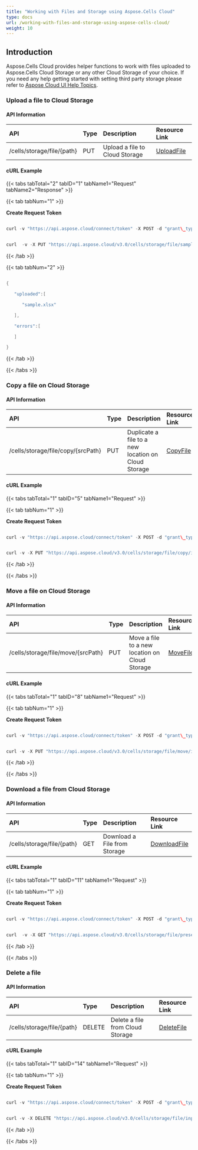 ```yaml
---
title: "Working with Files and Storage using Aspose.Cells Cloud"
type: docs
url: /working-with-files-and-storage-using-aspose-cells-cloud/
weight: 10
---
```


## **Introduction**
Aspose.Cells Cloud provides helper functions to work with files uploaded to Aspose.Cells Cloud Storage or any other Cloud Storage of your choice. If you need any help getting started with setting third party storage please refer to [Aspose Cloud UI Help Topics](https://docs.aspose.cloud/display/totalcloud/Aspose+Cloud+UI+Help+Topics).
### **Upload a file to Cloud Storage**
#### **API Information**

|**API**|**Type**|**Description**|**Resource Link**|
| :- | :- | :- | :- |
|/cells/storage/file/{path}|PUT|Upload a file to Cloud Storage|[UploadFile](https://apireference.aspose.cloud/cells/#/File/UploadFile)|
#### **cURL Example**
{{< tabs tabTotal="2" tabID="1" tabName1="Request" tabName2="Response" >}}

{{< tab tabNum="1" >}}

**Create Request Token**

```java

curl -v "https://api.aspose.cloud/connect/token" -X POST -d "grant\_type=client\_credentials&client\_id=XXXXX&client\_secret=XXXXX" -H "Content-Type: application/x-www-form-urlencoded" -H "Accept: application/json"

```

```java

curl  -v -X PUT "https://api.aspose.cloud/v3.0/cells/storage/file/sample.xlsx" -H "Content-Type:application/octet-stream" -H "Authorization: Bearer eyJhbGciOiJSUzI1NiIsInR5cCI6IkpXVCJ9.eyJuYmYiOjE1NjAwOTI3OTcsImV4cCI6MTU2MDE3OTE5NywiaXNzIjoiaHR0cHM6Ly9hcGkuYXNwb3NlLmNsb3VkIiwiYXVkIjpbImh0dHBzOi8vYXBpLmFzcG9zZS5jbG91ZC9yZXNvdXJjZXMiLCJhcGkucGxhdGZvcm0iLCJhcGkucHJvZHVjdHMiXSwiY2xpZW50X2lkIjoiNzg5NDZmYjQtM2JkNC00ZDNlLWIzMDktZjllMmZmOWFjNmY5Iiwic2NvcGUiOlsiYXBpLnBsYXRmb3JtIiwiYXBpLnByb2R1Y3RzIl19.rFS4KehYAg1yOVGmteeinIh-AFq7nVEmtUr\_cDltIfk0iN0JJJ3o6TK1StpnItAAqlkb\_QtF0WcY5D8NCjeyTVKL1oewdIshjjODoPEN1tmCsRXceHGYTG5f--B8sWrMuZtOqSzlbr-x3\_Mat9Fy7xcNbS6nNNmBv7mo3suRDF4xdUZWdIY7bO6yBptc-qyhIFb0olNMxdeAZPsN8sPLW0XIbEGf8CaE16p9al\_O5SjWLtEZT7APuvDesJwWYOSPtG6hCsXtHItphKDAcMULEnqJ-QW\_QpzBxybTnQ1VNzundQWOYM\_viYzU8hOlf6VTE4YQKyCmgz72Ena8KZx0VA" --ssl-no-revoke --binary @destination.pptx

```

{{< /tab >}}

{{< tab tabNum="2" >}}

```java

{

   "uploaded":[

      "sample.xlsx"

   ],

   "errors":[

   ]

}

```

{{< /tab >}}

{{< /tabs >}}
### **Copy a file on Cloud Storage**
#### **API Information**

|**API**|**Type**|**Description**|**Resource Link**|
| :- | :- | :- | :- |
|/cells/storage/file/copy/{srcPath}|PUT|Duplicate a file to a new location on Cloud Storage|[CopyFile](https://apireference.aspose.cloud/cells/#/File/CopyFile)|
#### **cURL Example**
{{< tabs tabTotal="1" tabID="5" tabName1="Request" >}}

{{< tab tabNum="1" >}}

**Create Request Token**

```java

curl -v "https://api.aspose.cloud/connect/token" -X POST -d "grant\_type=client\_credentials&client\_id=XXXXX&client\_secret=XXXXX" -H "Content-Type: application/x-www-form-urlencoded" -H "Accept: application/json"

```

```java

curl -v -X PUT "https://api.aspose.cloud/v3.0/cells/storage/file/copy/inpuit.xlsx" -H "Content-Type:application/json" -H "Authorization: Bearer eyJhbGciOiJSUzI1NiIsInR5cCI6IkpXVCJ9.eyJuYmYiOjE1NjAxMDY1MDcsImV4cCI6MTU2MDE5MjkwNywiaXNzIjoiaHR0cHM6Ly9hcGkuYXNwb3NlLmNsb3VkIiwiYXVkIjpbImh0dHBzOi8vYXBpLmFzcG9zZS5jbG91ZC9yZXNvdXJjZXMiLCJhcGkucGxhdGZvcm0iLCJhcGkucHJvZHVjdHMiXSwiY2xpZW50X2lkIjoiNzg5NDZmYjQtM2JkNC00ZDNlLWIzMDktZjllMmZmOWFjNmY5Iiwic2NvcGUiOlsiYXBpLnBsYXRmb3JtIiwiYXBpLnByb2R1Y3RzIl19.FeU2K-qTf4meenSv1IQZqUpSPQREk0MmYK5oMMRx2t\_LqELHMRnBawHC8nJ5DzGKsK\_xyZwPpIANRA8eWHPoPICMoZnDZtUbLagxvSbFMZPReV2Ip3sVTTSvQXA-UOaLC6BbWnyHWDAbAGPv92AFMu\_A0wiEBVs68vx\_ZOOhjhZkX1rKfJFbJjWr8tJC9HVkEGubfiqXAb6ejL2ISwWcvUr49napuPPVrejJkAbj27z1oGSjmzYvoUuN4tP8Tb2VwD6L4B\_Q99EOAs0y4VownW1BE3Ku\_rKUgGAOa7OKZKtzOgKrtWqSc9oQ9h0DuiIkmKhn5I\_PczHwigZ-ytb3OQ" --ssl-no-revoke -d {}

```

{{< /tab >}}

{{< /tabs >}}
### **Move a file on Cloud Storage**
#### **API Information**

|**API**|**Type**|**Description**|**Resource Link**|
| :- | :- | :- | :- |
|/cells/storage/file/move/{srcPath}|PUT|Move a file to a new location on Cloud Storage|[MoveFile](https://apireference.aspose.cloud/cells/#/File/MoveFile)|
#### **cURL Example**
{{< tabs tabTotal="1" tabID="8" tabName1="Request" >}}

{{< tab tabNum="1" >}}

**Create Request Token**

```java

curl -v "https://api.aspose.cloud/connect/token" -X POST -d "grant\_type=client\_credentials&client\_id=XXXXX&client\_secret=XXXXX" -H "Content-Type: application/x-www-form-urlencoded" -H "Accept: application/json"

```

```java

curl -v -X PUT "https://api.aspose.cloud/v3.0/cells/storage/file/move/input.xlsx" -H "Content-Type:application/json" -H "Authorization: Bearer eyJhbGciOiJSUzI1NiIsInR5cCI6IkpXVCJ9.eyJuYmYiOjE1NjAxMDY1MDcsImV4cCI6MTU2MDE5MjkwNywiaXNzIjoiaHR0cHM6Ly9hcGkuYXNwb3NlLmNsb3VkIiwiYXVkIjpbImh0dHBzOi8vYXBpLmFzcG9zZS5jbG91ZC9yZXNvdXJjZXMiLCJhcGkucGxhdGZvcm0iLCJhcGkucHJvZHVjdHMiXSwiY2xpZW50X2lkIjoiNzg5NDZmYjQtM2JkNC00ZDNlLWIzMDktZjllMmZmOWFjNmY5Iiwic2NvcGUiOlsiYXBpLnBsYXRmb3JtIiwiYXBpLnByb2R1Y3RzIl19.FeU2K-qTf4meenSv1IQZqUpSPQREk0MmYK5oMMRx2t\_LqELHMRnBawHC8nJ5DzGKsK\_xyZwPpIANRA8eWHPoPICMoZnDZtUbLagxvSbFMZPReV2Ip3sVTTSvQXA-UOaLC6BbWnyHWDAbAGPv92AFMu\_A0wiEBVs68vx\_ZOOhjhZkX1rKfJFbJjWr8tJC9HVkEGubfiqXAb6ejL2ISwWcvUr49napuPPVrejJkAbj27z1oGSjmzYvoUuN4tP8Tb2VwD6L4B\_Q99EOAs0y4VownW1BE3Ku\_rKUgGAOa7OKZKtzOgKrtWqSc9oQ9h0DuiIkmKhn5I\_PczHwigZ-ytb3OQ" --ssl-no-revoke -d {}

```

{{< /tab >}}

{{< /tabs >}}
### **Download a file from Cloud Storage**
#### **API Information**

|**API**|**Type**|**Description**|**Resource Link**|
| :- | :- | :- | :- |
|/cells/storage/file/{path}|GET|Download a File from Storage|[DownloadFile](https://apireference.aspose.cloud/cells/#/File/DownloadFile)|
#### **cURL Example**
{{< tabs tabTotal="1" tabID="11" tabName1="Request" >}}

{{< tab tabNum="1" >}}

**Create Request Token**

```java

curl -v "https://api.aspose.cloud/connect/token" -X POST -d "grant\_type=client\_credentials&client\_id=XXXXX&client\_secret=XXXXX" -H "Content-Type: application/x-www-form-urlencoded" -H "Accept: application/json"

```

```java

curl  -v -X GET "https://api.aspose.cloud/v3.0/cells/storage/file/presentation\_images.xlsx" -H "Content-Type: application/json" -H "Authorization: Bearer eyJhbGciOiJSUzI1NiIsInR5cCI6IkpXVCJ9.eyJuYmYiOjE1NjAwOTI3OTcsImV4cCI6MTU2MDE3OTE5NywiaXNzIjoiaHR0cHM6Ly9hcGkuYXNwb3NlLmNsb3VkIiwiYXVkIjpbImh0dHBzOi8vYXBpLmFzcG9zZS5jbG91ZC9yZXNvdXJjZXMiLCJhcGkucGxhdGZvcm0iLCJhcGkucHJvZHVjdHMiXSwiY2xpZW50X2lkIjoiNzg5NDZmYjQtM2JkNC00ZDNlLWIzMDktZjllMmZmOWFjNmY5Iiwic2NvcGUiOlsiYXBpLnBsYXRmb3JtIiwiYXBpLnByb2R1Y3RzIl19.rFS4KehYAg1yOVGmteeinIh-AFq7nVEmtUr\_cDltIfk0iN0JJJ3o6TK1StpnItAAqlkb\_QtF0WcY5D8NCjeyTVKL1oewdIshjjODoPEN1tmCsRXceHGYTG5f--B8sWrMuZtOqSzlbr-x3\_Mat9Fy7xcNbS6nNNmBv7mo3suRDF4xdUZWdIY7bO6yBptc-qyhIFb0olNMxdeAZPsN8sPLW0XIbEGf8CaE16p9al\_O5SjWLtEZT7APuvDesJwWYOSPtG6hCsXtHItphKDAcMULEnqJ-QW\_QpzBxybTnQ1VNzundQWOYM\_viYzU8hOlf6VTE4YQKyCmgz72Ena8KZx0VA" --ssl-no-revoke

```

{{< /tab >}}

{{< /tabs >}}
### **Delete a file**
#### **API Information**

|**API**|**Type**|**Description**|**Resource Link**|
| :- | :- | :- | :- |
|/cells/storage/file/{path}|DELETE|Delete a file from Cloud Storage|[DeleteFile](https://apireference.aspose.cloud/cells/#/File/DeleteFile)|
#### **cURL Example**
{{< tabs tabTotal="1" tabID="14" tabName1="Request" >}}

{{< tab tabNum="1" >}}

**Create Request Token**

```java

curl -v "https://api.aspose.cloud/connect/token" -X POST -d "grant\_type=client\_credentials&client\_id=XXXXX&client\_secret=XXXXX" -H "Content-Type: application/x-www-form-urlencoded" -H "Accept: application/json"

```

```java

curl -v -X DELETE "https://api.aspose.cloud/v3.0/cells/storage/file/input.xlsx" -H "Content-Type:application/json" -H "Authorization: Bearer eyJhbGciOiJSUzI1NiIsInR5cCI6IkpXVCJ9.eyJuYmYiOjE1NjAxMDY1MDcsImV4cCI6MTU2MDE5MjkwNywiaXNzIjoiaHR0cHM6Ly9hcGkuYXNwb3NlLmNsb3VkIiwiYXVkIjpbImh0dHBzOi8vYXBpLmFzcG9zZS5jbG91ZC9yZXNvdXJjZXMiLCJhcGkucGxhdGZvcm0iLCJhcGkucHJvZHVjdHMiXSwiY2xpZW50X2lkIjoiNzg5NDZmYjQtM2JkNC00ZDNlLWIzMDktZjllMmZmOWFjNmY5Iiwic2NvcGUiOlsiYXBpLnBsYXRmb3JtIiwiYXBpLnByb2R1Y3RzIl19.FeU2K-qTf4meenSv1IQZqUpSPQREk0MmYK5oMMRx2t\_LqELHMRnBawHC8nJ5DzGKsK\_xyZwPpIANRA8eWHPoPICMoZnDZtUbLagxvSbFMZPReV2Ip3sVTTSvQXA-UOaLC6BbWnyHWDAbAGPv92AFMu\_A0wiEBVs68vx\_ZOOhjhZkX1rKfJFbJjWr8tJC9HVkEGubfiqXAb6ejL2ISwWcvUr49napuPPVrejJkAbj27z1oGSjmzYvoUuN4tP8Tb2VwD6L4B\_Q99EOAs0y4VownW1BE3Ku\_rKUgGAOa7OKZKtzOgKrtWqSc9oQ9h0DuiIkmKhn5I\_PczHwigZ-ytb3OQ" --ssl-no-revoke -d {}

```

{{< /tab >}}

{{< /tabs >}}
